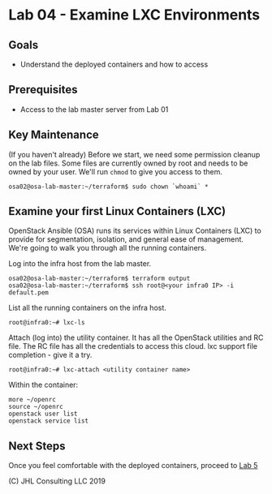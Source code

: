 # Lab 04 - Examine LXC Environments

## Goals

* Understand the deployed containers and how to access

## Prerequisites

* Access to the lab master server from Lab 01

## Key Maintenance

(If you haven't already)
Before we start, we need some permission cleanup on the lab files. Some files are currently owned by root and needs to be owned by your user. We'll run ```chmod``` to give you access to them.

```
osa02@osa-lab-master:~/terraform$ sudo chown `whoami` *
```

## Examine your first Linux Containers (LXC)

OpenStack Ansible (OSA) runs its services within Linux Containers (LXC) to provide for segmentation, isolation, and general ease of management. We're going to walk you through all the running containers.

Log into the infra host from the lab master.

```
osa02@osa-lab-master:~/terraform$ terraform output
osa02@osa-lab-master:~/terraform$ ssh root@<your infra0 IP> -i default.pem
```

List all the running containers on the infra host.

```
root@infra0:~# lxc-ls
```

Attach (log into) the utility container. It has all the OpenStack utilities and RC file. The RC file has all the credentials to access this cloud. lxc support file completion - give it a try.

```
root@infra0:~# lxc-attach <utility container name>
```

Within the container:

```
more ~/openrc
source ~/openrc
openstack user list
openstack service list
```

## Next Steps

Once you feel comfortable with the deployed containers, proceed to [Lab 5](Lab05.md)

(C) JHL Consulting LLC 2019
